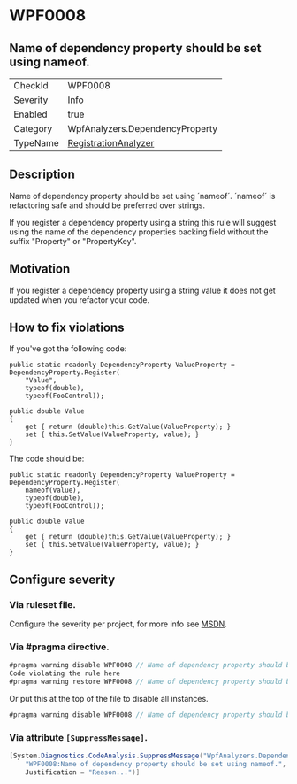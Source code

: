 # WPF0008
## Name of dependency property should be set using nameof.

<!-- start generated table -->
<table>
<tr>
  <td>CheckId</td>
  <td>WPF0008</td>
</tr>
<tr>
  <td>Severity</td>
  <td>Info</td>
</tr>
<tr>
  <td>Enabled</td>
  <td>true</td>
</tr>
<tr>
  <td>Category</td>
  <td>WpfAnalyzers.DependencyProperty</td>
</tr>
<tr>
  <td>TypeName</td>
  <td><a href="https://github.com/DotNetAnalyzers/WpfAnalyzers/blob/master/WpfAnalyzers/NodeAnalyzers/RegistrationAnalyzer.cs">RegistrationAnalyzer</a></td>
</tr>
</table>
<!-- end generated table -->

## Description

Name of dependency property should be set using ´nameof´. ´nameof´ is refactoring safe and should be preferred over strings.

If you register a dependency property using a string this rule will suggest using the name of the dependency properties backing field without the suffix "Property" or "PropertyKey".

## Motivation

If you register a dependency property using a string value it does not get updated when you refactor your code.

## How to fix violations

If you've got the following code:

```
public static readonly DependencyProperty ValueProperty = DependencyProperty.Register(
    "Value",
    typeof(double),
    typeof(FooControl));

public double Value
{
    get { return (double)this.GetValue(ValueProperty); }
    set { this.SetValue(ValueProperty, value); }
}
```

The code should be:

```
public static readonly DependencyProperty ValueProperty = DependencyProperty.Register(
    nameof(Value),
    typeof(double),
    typeof(FooControl));

public double Value
{
    get { return (double)this.GetValue(ValueProperty); }
    set { this.SetValue(ValueProperty, value); }
}
```

<!-- start generated config severity -->
## Configure severity

### Via ruleset file.

Configure the severity per project, for more info see [MSDN](https://msdn.microsoft.com/en-us/library/dd264949.aspx).

### Via #pragma directive.
```C#
#pragma warning disable WPF0008 // Name of dependency property should be set using nameof.
Code violating the rule here
#pragma warning restore WPF0008 // Name of dependency property should be set using nameof.
```

Or put this at the top of the file to disable all instances.
```C#
#pragma warning disable WPF0008 // Name of dependency property should be set using nameof.
```

### Via attribute `[SuppressMessage]`.

```C#
[System.Diagnostics.CodeAnalysis.SuppressMessage("WpfAnalyzers.DependencyProperty", 
    "WPF0008:Name of dependency property should be set using nameof.", 
    Justification = "Reason...")]
```
<!-- end generated config severity -->